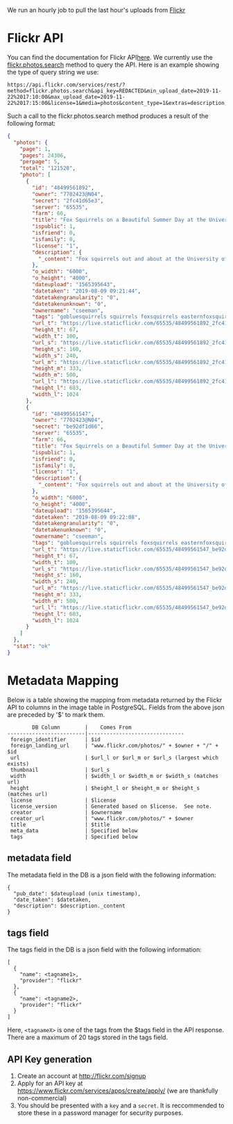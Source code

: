 <!-- TITLE: Flickr -->
<!-- SUBTITLE: Information about the provider Flickr -->

We run an hourly job to pull the last hour's uploads from [Flickr](https://www.flickr.com)

# Flickr API
You can find the documentation for Flickr API[here](https://www.flickr.com/services/api/).  We currently use the [flickr.photos.search](https://www.flickr.com/services/api/flickr.photos.search.html) method to query the API.  Here is an example showing the type of query string we use:

```text
https://api.flickr.com/services/rest/?method=flickr.photos.search&api_key=REDACTED&min_upload_date=2019-11-22%2017:10:00&max_upload_date=2019-11-22%2017:15:00&license=1&media=photos&content_type=1&extras=description,license,date_upload,date_taken,owner_name,tags,o_dims,url_t,url_s,url_m,url_l&per_page=500&format=json&nojsoncallback=1&page=1
```

Such a call to the flickr.photos.search method produces a result of the following format:

```json
{
  "photos": {
    "page": 1,
    "pages": 24306,
    "perpage": 5,
    "total": "121528",
    "photo": [
      {
        "id": "48499561892",
        "owner": "7702423@N04",
        "secret": "2fc41d65e3",
        "server": "65535",
        "farm": 66,
        "title": "Fox Squirrels on a Beautiful Summer Day at the University of Michigan - August 9th, 2019",
        "ispublic": 1,
        "isfriend": 0,
        "isfamily": 0,
        "license": "1",
        "description": {
          "_content": "Fox squirrels out and about at the University of Michigan in Ann Arbor.  Taken on a nice Summer day in Ann Arbor, Friday August 9th, 2019.  I did see my Dodgeball trio - Patches O'Houlihan is looking good, but Steve the Pirate is looking a bit shabby.  I will reach out to see if he needs more medicine.  Beautiful day in Ann Arbor.  "
        },
        "o_width": "6000",
        "o_height": "4000",
        "dateupload": "1565395643",
        "datetaken": "2019-08-09 09:21:44",
        "datetakengranularity": "0",
        "datetakenunknown": "0",
        "ownername": "cseeman",
        "tags": "gobluesquirrels squirrels foxsquirrels easternfoxsquirrels michiganfoxsquirrels universityofmichiganfoxsquirrels annarbor michigan animal campus universityofmichigan umsquirrels08092019 summer eating peanuts augustumsquirrel mange squirrelmange squirreltreatment justin stevethepirate patchesohoulihan",
        "url_t": "https://live.staticflickr.com/65535/48499561892_2fc41d65e3_t.jpg",
        "height_t": 67,
        "width_t": 100,
        "url_s": "https://live.staticflickr.com/65535/48499561892_2fc41d65e3_m.jpg",
        "height_s": 160,
        "width_s": 240,
        "url_m": "https://live.staticflickr.com/65535/48499561892_2fc41d65e3.jpg",
        "height_m": 333,
        "width_m": 500,
        "url_l": "https://live.staticflickr.com/65535/48499561892_2fc41d65e3_b.jpg",
        "height_l": 683,
        "width_l": 1024
      },
      {
        "id": "48499561547",
        "owner": "7702423@N04",
        "secret": "be92df1d66",
        "server": "65535",
        "farm": 66,
        "title": "Fox Squirrels on a Beautiful Summer Day at the University of Michigan - August 9th, 2019",
        "ispublic": 1,
        "isfriend": 0,
        "isfamily": 0,
        "license": "1",
        "description": {
          "_content": "Fox squirrels out and about at the University of Michigan in Ann Arbor.  Taken on a nice Summer day in Ann Arbor, Friday August 9th, 2019.  I did see my Dodgeball trio - Patches O'Houlihan is looking good, but Steve the Pirate is looking a bit shabby.  I will reach out to see if he needs more medicine.  Beautiful day in Ann Arbor.  "
        },
        "o_width": "6000",
        "o_height": "4000",
        "dateupload": "1565395644",
        "datetaken": "2019-08-09 09:22:08",
        "datetakengranularity": "0",
        "datetakenunknown": "0",
        "ownername": "cseeman",
        "tags": "gobluesquirrels squirrels foxsquirrels easternfoxsquirrels michiganfoxsquirrels universityofmichiganfoxsquirrels annarbor michigan animal campus universityofmichigan umsquirrels08092019 summer eating peanuts augustumsquirrel mange squirrelmange squirreltreatment justin stevethepirate patchesohoulihan",
        "url_t": "https://live.staticflickr.com/65535/48499561547_be92df1d66_t.jpg",
        "height_t": 67,
        "width_t": 100,
        "url_s": "https://live.staticflickr.com/65535/48499561547_be92df1d66_m.jpg",
        "height_s": 160,
        "width_s": 240,
        "url_m": "https://live.staticflickr.com/65535/48499561547_be92df1d66.jpg",
        "height_m": 333,
        "width_m": 500,
        "url_l": "https://live.staticflickr.com/65535/48499561547_be92df1d66_b.jpg",
        "height_l": 683,
        "width_l": 1024
      }
    ]
  },
  "stat": "ok"
}
```
# Metadata Mapping

Below is a table showing the mapping from metadata returned by the Flickr API to columns in the image table in PostgreSQL.  Fields from the above json are preceded by '$' to mark them.

```text
        DB Column        |    Comes From
-------------------------|-------------------------------
 foreign_identifier      | $id
 foreign_landing_url     | "www.flickr.com/photos/" + $owner + "/" + $id
 url                     | $url_l or $url_m or $url_s (largest which exists)
 thumbnail               | $url_s
 width                   | $width_l or $width_m or $width_s (matches url)
 height                  | $height_l or $height_m or $height_s (matches url)
 license                 | $license
 license_version         | Generated based on $license.  See note.
 creator                 | $ownername
 creator_url             | "www.flickr.com/photos/" + $owner
 title                   | $title
 meta_data               | Specified below
 tags                    | Specified below
```
## metadata field
The metadata field in the DB is a json field with the following information:

```text
{
  "pub_date": $dateupload (unix timestamp),
  "date_taken": $datetaken,
  "description": $description._content
}
```

## tags field
The tags field in the DB is a json field with the following information:
```text
[
  {
    "name": <tagname1>,
    "provider": "flickr"
  },
  {
    "name": <tagname2>,
    "provider": "flickr"
  }
]
```
Here, `<tagnameX>` is one of the tags from the $tags field in the API response.  There are a maximum of 20 tags stored in the tags field.


## API Key generation

1. Create an account at http://flickr.com/signup
2. Apply for an API key at https://www.flickr.com/services/apps/create/apply/ (we are thankfully non-commercial)
3. You should be presented with a `key` and a `secret`. It is reccommended to store these in a password manager for security purposes.
